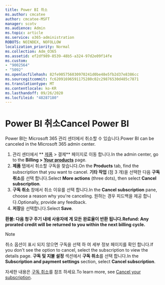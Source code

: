 ```yaml
---
title: Power BI 취소
ms.author: cmcatee
author: cmcatee-MSFT
manager: scotv
ms.audience: Admin
ms.topic: article
ms.service: o365-administration
ROBOTS: NOINDEX, NOFOLLOW
localization_priority: Normal
ms.collection: Adm_O365
ms.assetid: ef2df989-8539-48b5-a324-97d2e09f14fe
ms.custom:
- "9002564"
- "5092"
ms.openlocfilehash: 82fe905756030970241d0be48e5fb2d37e8386cc
ms.sourcegitcommit: fc62091696591175280c02c29876530d485c7871
ms.translationtype: MT
ms.contentlocale: ko-KR
ms.lasthandoff: 09/26/2020
ms.locfileid: "48287180"
---
```

# <a name="cancel-power-bi"></a><span data-ttu-id="43690-102">Power BI 취소</span><span class="sxs-lookup"><span data-stu-id="43690-102">Cancel Power BI</span></span>

<span data-ttu-id="43690-103">Power BI는 Microsoft 365 관리 센터에서 취소할 수 있습니다.</span><span class="sxs-lookup"><span data-stu-id="43690-103">Power BI can be canceled in the Microsoft 365 admin center.</span></span>

1. <span data-ttu-id="43690-104">관리 센터에서 \*\* [제품](https://go.microsoft.com/fwlink/p/?linkid=842054) > 결제\*\* 페이지로 이동 합니다.</span><span class="sxs-lookup"><span data-stu-id="43690-104">In the admin center, go to the **Billing > [Your products](https://go.microsoft.com/fwlink/p/?linkid=842054)** page.</span></span>
2. <span data-ttu-id="43690-105">**제품** 탭에서 취소할 구독을 찾습니다.</span><span class="sxs-lookup"><span data-stu-id="43690-105">On the **Products** tab, find the subscription that you want to cancel.</span></span> <span data-ttu-id="43690-106">**기타 작업** (점 3 개)을 선택한 다음 **구독 취소**를 선택 합니다.</span><span class="sxs-lookup"><span data-stu-id="43690-106">Select **More actions** (three dots), then select **Cancel subscription**.</span></span>
3. <span data-ttu-id="43690-107">**구독 취소** 창에서 취소 이유를 선택 합니다.</span><span class="sxs-lookup"><span data-stu-id="43690-107">In the **Cancel subscription** pane, choose a reason why you're canceling.</span></span> <span data-ttu-id="43690-108">원하는 경우 피드백을 제공 합니다.</span><span class="sxs-lookup"><span data-stu-id="43690-108">Optionally, provide any feedback.</span></span>
4. <span data-ttu-id="43690-109">**저장**을 선택합니다.</span><span class="sxs-lookup"><span data-stu-id="43690-109">Select **Save**.</span></span>

<span data-ttu-id="43690-110">**환불: 다음 청구 주기 내에 사용자에 게 모든 완료율이 반환 됩니다.**</span><span class="sxs-lookup"><span data-stu-id="43690-110">**Refund: Any prorated credit will be returned to you within the next billing cycle.**</span></span>

> [!NOTE]
> <span data-ttu-id="43690-111">취소 옵션이 표시 되지 않으면 구독을 선택 하 여 세부 정보 페이지를 확인 합니다.</span><span class="sxs-lookup"><span data-stu-id="43690-111">If you don't see the option to cancel, select the subscription to view the details page.</span></span> <span data-ttu-id="43690-112">**구독 및 지불 설정** 섹션에서 **구독 취소**를 선택 합니다.</span><span class="sxs-lookup"><span data-stu-id="43690-112">In the **Subscription and payment settings** section, select **Cancel subscription**.</span></span>

<span data-ttu-id="43690-113">자세한 내용은 [구독 취소](https://docs.microsoft.com/microsoft-365/commerce/subscriptions/cancel-your-subscription)를 참조 하세요.</span><span class="sxs-lookup"><span data-stu-id="43690-113">To learn more, see [Cancel your subscription](https://docs.microsoft.com/microsoft-365/commerce/subscriptions/cancel-your-subscription).</span></span>